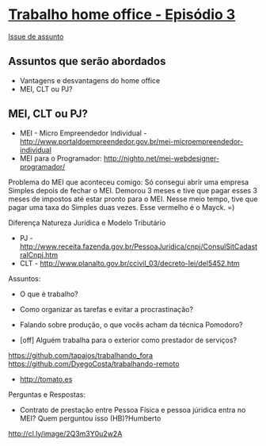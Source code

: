 # [Trabalho home office - Episódio 3](https://www.youtube.com/watch?v=GPhH6t52veU)

[Issue de assunto](https://github.com/erichideki/mesadebar/issues/5)

## Assuntos que serão abordados

- Vantagens e desvantagens do home office
- MEI, CLT ou PJ? 

## MEI, CLT ou PJ?

- MEI - Micro Empreendedor Individual - http://www.portaldoempreendedor.gov.br/mei-microempreendedor-individual
- MEI para o Programador: http://nighto.net/mei-webdesigner-programador/

Problema do MEI que aconteceu comigo: Só consegui abrir uma empresa Simples depois de fechar o MEI. Demorou 3 meses e tive que pagar esses 3 meses de impostos até estar pronto para o MEI. Nesse meio tempo, tive que pagar uma taxa do Simples duas vezes.
Esse vermelho é o Mayck. =)

Diferença Natureza Jurídica e Modelo Tributário

- PJ - http://www.receita.fazenda.gov.br/PessoaJuridica/cnpj/ConsulSitCadastralCnpj.htm
- CLT - http://www.planalto.gov.br/ccivil_03/decreto-lei/del5452.htm

Assuntos:

- O que é trabalho?
- Como organizar as tarefas e evitar a procrastinação?
- Falando sobre produção, o que vocês acham da técnica Pomodoro?

- [off] Alguém trabalha para o exterior como prestador de serviços?

https://github.com/tapajos/trabalhando_fora
https://github.com/DyegoCosta/trabalhando-remoto

- http://tomato.es

Perguntas e Respostas:

- Contrato de prestação entre Pessoa Física e pessoa júridica entra no MEI? Quem perguntou isso (HB)?Humberto

http://cl.ly/image/2Q3m3Y0u2w2A

